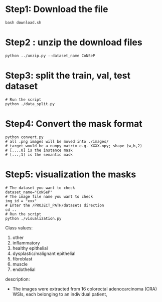 # Step1: Download the file 
```
bash download.sh
```

# Step2 : unzip the download files
```
python ../unzip.py --dataset_name CoNSeP
```

# Step3: split the train, val, test dataset 
```
# Run the script 
python ./data_split.py
```

# Step4: Convert the mask format
```
python convert.py
# all .png images will be moved into ./images/
# target would be a numpy matrix e.g. XXXX.npy; shape (w,h,2)
# [...,0] is the instance mask
# [...,1] is the semantic mask
```

# Step5: visualization the masks
```
# The dataset you want to check
dataset_name="CoNSeP" 
# The image file name you want to check
img_id = "xxx"
# Enter the /PROJECT_PATH/datasets direction
cd ..  
# Run the script 
python ./visualization.py

```
Class values:
1. other
2. inflammatory
3. healthy epithelial
4. dysplastic/malignant epithelial
5. fibroblast
6. muscle
7. endothelial

description:
* The images were extracted from 16 colorectal adenocarcinoma (CRA) WSIs, each belonging to an individual patient,
